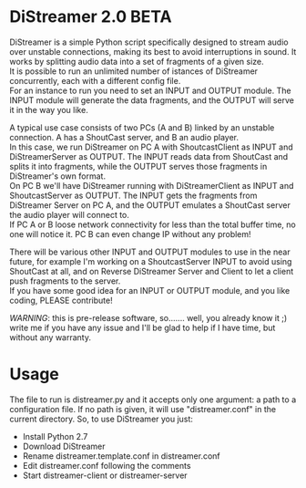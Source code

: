 # DiStreamer 2.0 BETA
DiStreamer is a simple Python script specifically designed to stream audio over unstable connections, making its best to avoid interruptions in sound. It works by splitting audio data into a set of fragments of a given size.  
It is possible to run an unlimited number of istances of DiStreamer concurrently, each with a different config file.  
For an instance to run you need to set an INPUT and OUTPUT module. The INPUT module will generate the data fragments, and the OUTPUT will serve it in the way you like.  
  
A typical use case consists of two PCs (A and B) linked by an unstable connection. A has a ShoutCast server, and B an audio player.  
In this case, we run DiStreamer on PC A with ShoutcastClient as INPUT and DiStreamerServer as OUTPUT. The INPUT reads data from ShoutCast and splits it into fragments, while the OUTPUT serves those fragments in DiStreamer's own format.  
On PC B we'll have DiStreamer running with DiStreamerClient as INPUT and ShoutcastServer as OUTPUT. The INPUT gets the fragments from DiStreamer Server on PC A, and the OUTPUT emulates a ShoutCast server the audio player will connect to.  
If PC A or B loose network connectivity for less than the total buffer time, no one will notice it. PC B can even change IP without any problem!  
  
There will be various other INPUT and OUTPUT modules to use in the near future, for example I'm working on a ShoutcastServer INPUT to avoid using ShoutCast at all, and on Reverse DiStreamer Server and Client to let a client push fragments to the server.  
If you have some good idea for an INPUT or OUTPUT module, and you like coding, PLEASE contribute!
  
*WARNING*: this is pre-release software, so....... well, you already know it ;) write me if you have any issue and I'll be glad to help if I have time, but without any warranty.

# Usage
The file to run is distreamer.py and it accepts only one argument: a path to a configuration file. If no path is given, it will use "distreamer.conf" in the current directory.
So, to use DiStreamer you just:
- Install Python 2.7
- Download DiStreamer
- Rename distreamer.template.conf in distreamer.conf
- Edit distreamer.conf following the comments
- Start distreamer-client or distreamer-server